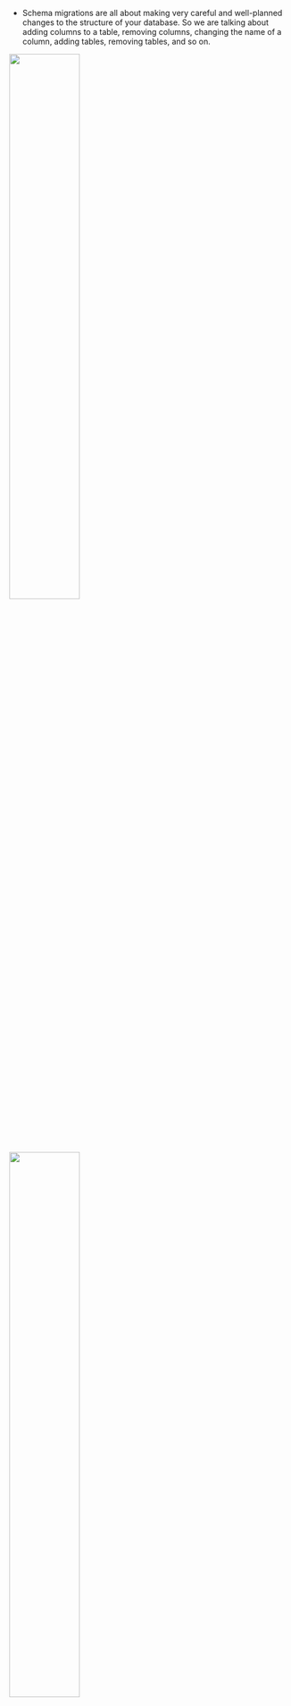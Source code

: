- Schema migrations are all about making very careful and well-planned changes to the structure of your database. So we are talking about adding columns to a table, removing columns, changing the name of a column, adding tables, removing tables, and so on.

[<img src="./pictures/migration_issues_01.png" width="50%"/>](./pictures/migration_issues_01.png)

[<img src="./pictures/migration_issues_02.png" width="50%"/>](./pictures/migration_issues_02.png)

[<img src="./pictures/migration_issues_03.png" width="50%"/>](./pictures/migration_issues_03.png)

[<img src="./pictures/migration_issues_04.png" width="50%"/>](./pictures/migration_issues_04.png)

[<img src="./pictures/migration_issues_05.png" width="50%"/>](./pictures/migration_issues_05.png)

[<img src="./pictures/migration_issues_06.png" width="50%"/>](./pictures/migration_issues_06.png)

[<img src="./pictures/migration_issues_07.png" width="50%"/>](./pictures/migration_issues_07.png)

[<img src="./pictures/migration_issues_08.png" width="50%"/>](./pictures/migration_issues_08.png)

- Lesson number one was that whenever we change the structure of our database, we needed to make sure that we changed our clients, that we're connecting to that database at the same time. Big lesson number two was that whenever we were working with other engineers, we really need a way to tie the structure of our database to some specific version of our code.

-  we have been making changes to the structure of our database by opening up Pgadmin, accessing some database, and then writing out some command that changes the structure of our database. So in other words, all changes were made directly inside of Pgadmin.

- Moving forward, wherever possible, we're going to instead author something called a schema migration file.

- Schema Migration files are files that contain some amount of code that describe a very precise and very detailed change that we want to make to our database.

- So, for example, if we wanted to take our comments table and rename the contents column over to body, we are going to write out a schema migration file. That migration file is going to contain some code that says I want to rename contents over to body.

[<img src="./pictures/schema_migration_file.png" width="50%"/>](./pictures/schema_migration_file.png)

- Well, a migration file can be written in any programming language you want. This entire idea of schema migrations is not tied to any particular language. So you can author a migration file with Python, Java, JavaScript, cplusplus anything you want to write it with.

- In general, a schema migration file is going to contain two different sections. Inside of it, we refer to one section as up or upgrade, and the other we might refer to as down or rollback or downgrade. The up section will contain some SQL that is going to somehow advance or upgrade the structure or change the structure of our database. So in our example that we walk through in the last video, we might have an up section inside of migration file where we rename our contents column over to body.

- The down section is also going to contain some SQL that is going to exactly undo whatever the up command did. So if our up command renamed contents to body are down would do the exact opposite. We would rename body back to contents.

[<img src="./pictures/schema_migration_file_structure.png" width="50%"/>](./pictures/schema_migration_file_structure.png)

- Once we author a migration file, we then apply it to our database.

[<img src="./pictures/migration_file_apply.png" width="50%"/>](./pictures/migration_file_apply.png)

- So every migration file contains everything you need to make a change and undo a change.

- Any single project can have many different migration files inside of it.

- rather than opening up Pgadmin and writing out some SQL that would create some tables for you. You could instead create a migration file that describes setting up the initial structure of that database.

- Now, the very nice thing about migration files is that you can take a project with a bunch of migration files inside of it and hand it off to any brand new engineer working at your company.

- That brand new engineer could then run all the migration files and they would be guaranteed that they've got the most up to date, perfect and exact structure of the database.

- The other nice thing about migration files is that if you ever write a migration and then decide that it's not quite right, you could run the down migration tied to it. So you would undo that migration, make some change, fix everything up and then reapply the up.

[<img src="./pictures/migration_files_multiple.png" width="50%"/>](./pictures/migration_files_multiple.png)

- So in theory, this could shrink down that window of time where we have a differing version of our API and a different version of our database structure down to a very small period of time.

- Inside of any given code review request, we can say that we have some new version of some code that needs to be reviewed and we can pair it along with that.

-  A migration file that describes the exact changes to the structure that need to be made to our database in order to safely execute this new code. So then in theory, another engineer could take all the code for this code review request. They could apply the migration, which would give them the correct structure of the database to run this new version of the API. The other engineer could then evaluate and test all this code. And then finally, once they were complete with the review, that engineer could then revert this migration and that would take them back to the current structure of the database that would allow them to run whatever current code, base or version of the code or the version. The API is really out there.

[<img src="./pictures/code_review_request_01.png" width="50%"/>](./pictures/code_review_request_01.png)

[<img src="./pictures/code_review_request_02.png" width="50%"/>](./pictures/code_review_request_02.png)


# Libraries for creating/Running data schema migrations

[<img src="./pictures/data_migration_language_options.png" width="50%"/>](./pictures/data_migration_language_options.png)

# Project creating migration


[<img src="./pictures/create_migration_file_01.png" width="50%"/>](./pictures/create_migration_file_01.png)

[<img src="./pictures/create_migration_file_02.png" width="50%"/>](./pictures/create_migration_file_02.png)

[<img src="./pictures/create_migration_file_03.png" width="50%"/>](./pictures/create_migration_file_03.png)

[<img src="./pictures/create_migration_file_04.png" width="50%"/>](./pictures/create_migration_file_04.png)

- You'll see that there is a new migrations folder inside of here. And inside there is a file called Table comments. The number at the very start of this is a timestamp. So that is the time at which this migration was created.

- That timestamp is going to tell this migration library later on. So node migrate what order these different migrations should be executed in because we would want to make sure that we always run this migration file first. In other words, the migration file that actually creates the table before we ever try to run a migration that would try to change it in some way.

- Then inside this file we can see very easily that there is a function right here called up and a function called down.

- They are going to contain or produce some amount of SQL or run some command or do whatever to either advance the structure of our database in some way. And then down is going to contain some SQL or run some command or do whatever that is going to revert or do the exact opposite of whatever we did with up.

- you might have noticed that this argument pgm right here is essentially an object that we can use to create tables or change tables, add columns, all that kind of stuff. But we are not going to rely upon any kind of automatic migration generation or anything like that, anything to automate the process of making changes to our different tables. So instead, we going to write out pgm.SQL. We're then going to put in a multi-line string which in JavaScript we indicate with a set of backticks that is a character to the left of the one on your keyboard. And then we are going to write out some raw SQL inside of here that we want to execute.

- So again, we are not relying upon any kind of built in function that is going to create the table for us.


# Exceute the migration

- So to execute the migration, it's going to be a little bit different depending upon your operating system.

- You'll also notice that there is another table inside of here called Migrations. This table was created for you automatically by the Node migrate module. If you do a right click on there and then go to view data all the rows. You'll see that this table essentially just lists out the name of a migration that has been executed and when it was actually executed. So that table is used by many different migration frameworks or a table very similar to it, I should say, is used by many different migration frameworks just to keep track of what migrations have actually been executed and make sure that you don't run that same migration again.

- If you go and run the same command once again back at our terminal and try to do that same migration again. It'll just say, okay, there's no migrations to run because our module has detected that we already

- If for any reason we decided that this migration was not written correctly or if we did something wrong, or if we just don't want to have our database in this structure anymore, we could run the same exact command. But at the very end, instead of up, we will put in down. So down is going to undo the most recent migration.

- So we just dropped table comments.

- So now if we go back over to Pgadmin yet again and refresh tables, now the table is gone and we've only got migrations, which again just keeps track of which migrations we have actually executed. If you refresh that table now migrations, you'll see that there are no rows inside there and that indicates that we have not actually executed any migrations.

[<img src="./pictures/create_migration_file_01.png" width="50%"/>](./pictures/create_migration_file_01.png)

[<img src="./pictures/create_migration_file_02.png" width="50%"/>](./pictures/create_migration_file_02.png)

[<img src="./pictures/create_migration_file_03.png" width="50%"/>](./pictures/create_migration_file_03.png)

[<img src="./pictures/create_migration_file_04.png" width="50%"/>](./pictures/create_migration_file_04.png)

[<img src="./pictures/create_migration_file_041.png" width="50%"/>](./pictures/create_migration_file_041.png)

[<img src="./pictures/create_migration_file_05.png" width="50%"/>](./pictures/create_migration_file_05.png)

[<img src="./pictures/create_migration_file_06.png" width="50%"/>](./pictures/create_migration_file_06.png)

[<img src="./pictures/create_migration_file_07.png" width="50%"/>](./pictures/create_migration_file_07.png)

[<img src="./pictures/create_migration_file_08.png" width="50%"/>](./pictures/create_migration_file_08.png)

[<img src="./pictures/create_migration_file_09.png" width="50%"/>](./pictures/create_migration_file_09.png)

- After adding the second migration file we run the migration again then It looks like that created first the comments table for me and then went ahead and applied that renaming step.

- And when we do a down, it's only going to revert one step at a time.